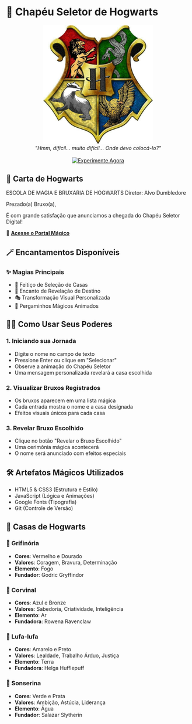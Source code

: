 # 🏰 Chapéu Seletor de Hogwarts

<div align="center">
  <img src="assets/images/escola-de-magia.jpg" alt="Brasão de Hogwarts" width="300"/>
  <br>
  <em>"Hmm, difícil... muito difícil... Onde devo colocá-lo?"</em>
  <br><br>
  <a href="https://wellingtonhp22.github.io/Desafio_Chapeu_Seletor_Hogwarts/" target="_blank">
    <img src="https://img.shields.io/badge/🪄-Experimente%20Agora!-purple?style=for-the-badge" alt="Experimente Agora"/>
  </a>
</div>

## 📜 Carta de Hogwarts

ESCOLA DE MAGIA E BRUXARIA DE HOGWARTS
Diretor: Alvo Dumbledore

Prezado(a) Bruxo(a),

É com grande satisfação que anunciamos a chegada do Chapéu Seletor Digital! 

🔮 **[Acesse o Portal Mágico](https://wellingtonhp22.github.io/Desafio_Chapeu_Seletor_Hogwarts/)**

## 🪄 Encantamentos Disponíveis


### ✨ Magias Principais
- 🎯 Feitiço de Seleção de Casas
- 🌟 Encanto de Revelação de Destino
- 🎭 Transformação Visual Personalizada
- 📜 Pergaminhos Mágicos Animados

## 🧙‍♂️ Como Usar Seus Poderes

### 1. Iniciando sua Jornada
- Digite o nome no campo de texto
- Pressione Enter ou clique em "Selecionar"
- Observe a animação do Chapéu Seletor
- Uma mensagem personalizada revelará a casa escolhida

### 2. Visualizar Bruxos Registrados
- Os bruxos aparecem em uma lista mágica
- Cada entrada mostra o nome e a casa designada
- Efeitos visuais únicos para cada casa

### 3. Revelar Bruxo Escolhido
- Clique no botão "Revelar o Bruxo Escolhido"
- Uma cerimônia mágica acontecerá
- O nome será anunciado com efeitos especiais

## 🛠 Artefatos Mágicos Utilizados
- HTML5 & CSS3 (Estrutura e Estilo)
- JavaScript (Lógica e Animações)
- Google Fonts (Tipografia)
- Git (Controle de Versão)

## 🏰 Casas de Hogwarts

### 🦁 Grifinória
- **Cores**: Vermelho e Dourado
- **Valores**: Coragem, Bravura, Determinação
- **Elemento**: Fogo
- **Fundador**: Godric Gryffindor

### 🦅 Corvinal
- **Cores**: Azul e Bronze
- **Valores**: Sabedoria, Criatividade, Inteligência
- **Elemento**: Ar
- **Fundadora**: Rowena Ravenclaw

### 🦡 Lufa-lufa
- **Cores**: Amarelo e Preto
- **Valores**: Lealdade, Trabalho Árduo, Justiça
- **Elemento**: Terra
- **Fundadora**: Helga Hufflepuff

### 🐍 Sonserina
- **Cores**: Verde e Prata
- **Valores**: Ambição, Astúcia, Liderança
- **Elemento**: Água
- **Fundador**: Salazar Slytherin


